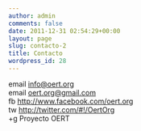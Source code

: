 ```yaml
---
author: admin
comments: false
date: 2011-12-31 02:54:29+00:00
layout: page
slug: contacto-2
title: Contacto
wordpress_id: 28
---
```


email info@oert.org  
email oert.org@gmail.com  
fb http://www.facebook.com/oert.org  
tw http://twitter.com/#!/OertOrg  
+g Proyecto OERT
